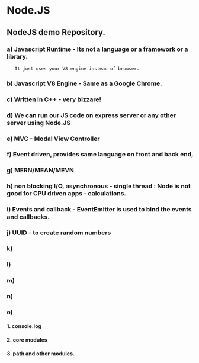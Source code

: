 # Node.JS
## NodeJS demo Repository.


### a) Javascript Runtime - Its not a language or a framework or a library.
       It just uses your V8 engine instead of browser.
### b) Javascript V8 Engine - Same as a Google Chrome.
### c) Written in C++ - very bizzare!
### d) We can run our JS code on express server or any other server using Node.JS
### e) MVC - Modal View Controller
### f) Event driven, provides same language on front and back end,
### g) MERN/MEAN/MEVN
### h) non blocking I/O, asynchronous - single thread : Node is not good for CPU driven apps - calculations.
### i) Events and callback - EventEmitter is used to bind the events and callbacks.
### j) UUID - to create random numbers
### k)
### l)
### m)
### n)
### o)



#### 1. console.log
#### 2. core modules
#### 3. path and other modules.
